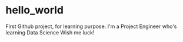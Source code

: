 # hello_world
First Github project, for learning purpose.
I'm a Project Engineer who's learning Data Science
Wish me luck!
